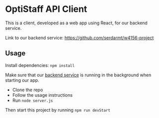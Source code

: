 # OptiStaff API Client

This is a client, developed as a web app using React, for our backend service. 

Link to our backend service:
https://github.com/serdarmt/w4156-project


## Usage
Install dependencies: `npm install`


Make sure that our [backend service](https://github.com/serdarmt/w4156-project) is running in the background when starting our app.

* Clone the repo
* Follow the usage instructions 
* Run `node server.js`

Then start this project by running `npm run devStart`
